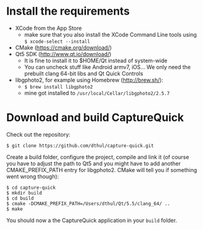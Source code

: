 # Install the requirements

  * XCode from the App Store
    * make sure that you also install the XCode Command Line tools using `$ xcode-select --install`
  * CMake (https://cmake.org/download/)
  * Qt5 SDK (http://www.qt.io/download/)
    * It is fine to install it to $HOME/Qt instead of system-wide
    * You can uncheck stuff like Android armv7, iOS... We only need the prebuilt clang 64-bit libs and Qt Quick Controls
  * libgphoto2, for example using Homebrew (http://brew.sh/):
    * `$ brew install libgphoto2`
    * mine got installed to `/usr/local/Cellar/libgphoto2/2.5.7`

# Download and build CaptureQuick

Check out the repository:

    $ git clone https://github.com/dthul/capture-quick.git

Create a build folder, configure the project, compile and link it (of course you have to adjust the path to Qt5 and you might have to add another CMAKE_PREFIX_PATH entry for libgphoto2. CMake will tell you if something went wrong though):

    $ cd capture-quick
    $ mkdir build
    $ cd build
    $ cmake -DCMAKE_PREFIX_PATH=/Users/dthul/Qt/5.5/clang_64/ ..
    $ make

You should now a the CaptureQuick application in your `build` folder.